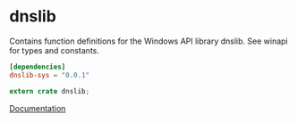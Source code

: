# dnslib #
Contains function definitions for the Windows API library dnslib. See winapi for types and constants.

```toml
[dependencies]
dnslib-sys = "0.0.1"
```

```rust
extern crate dnslib;
```

[Documentation](https://retep998.github.io/doc/winapi/dnslib/)
